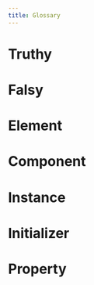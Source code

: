 ```yaml
---
title: Glossary
---
```


# Truthy

# Falsy

# Element

# Component

# Instance

# Initializer

# Property